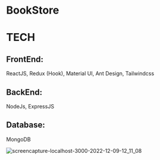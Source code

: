 # BookStore
# TECH

## FrontEnd:
ReactJS, Redux (Hook),
Material UI, Ant Design, Tailwindcss

## BackEnd:
NodeJs, ExpressJS

## Database:
MongoDB

![screencapture-localhost-3000-2022-12-09-12_11_08](https://user-images.githubusercontent.com/61446841/206628752-2b460472-0f2d-46b7-a1ba-2f9af58928df.png)
